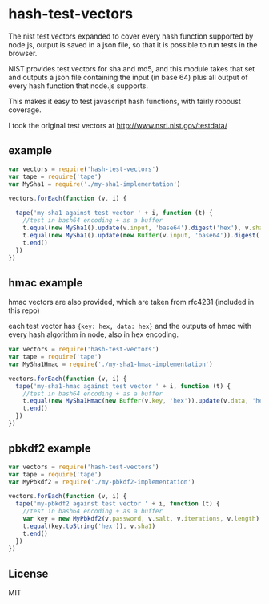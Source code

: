 # hash-test-vectors

The nist test vectors expanded to cover every hash function supported by node.js,
output is saved in a json file, so that it is possible to run tests in the browser.

NIST provides test vectors for sha and md5, and this module takes
that set and outputs a json file containing the input (in base 64)
plus all output of every hash function that node.js supports.

This makes it easy to test javascript hash functions, with fairly roboust coverage.

I took the original test vectors at http://www.nsrl.nist.gov/testdata/

## example

``` js
var vectors = require('hash-test-vectors')
var tape = require('tape')
var MySha1 = require('./my-sha1-implementation')

vectors.forEach(function (v, i) {

  tape('my-sha1 against test vector ' + i, function (t) {
    //test in bash64 encoding + as a buffer
    t.equal(new MySha1().update(v.input, 'base64').digest('hex'), v.sha1)
    t.equal(new MySha1().update(new Buffer(v.input, 'base64')).digest('hex'), v.sha1)
    t.end()
  })
})

```

## hmac example

hmac vectors are also provided, which are taken from rfc4231 (included in this repo)

each test vector has `{key: hex, data: hex}` and the outputs of hmac with every
hash algorithm in node, also in hex encoding.

``` js
var vectors = require('hash-test-vectors')
var tape = require('tape')
var MySha1Hmac = require('./my-sha1-hmac-implementation')

vectors.forEach(function (v, i) {
  tape('my-sha1-hmac against test vector ' + i, function (t) {
    //test in bash64 encoding + as a buffer
    t.equal(new MySha1Hmac(new Buffer(v.key, 'hex')).update(v.data, 'hex').digest('hex'), v.sha1)
    t.end()
  })
})

```

## pbkdf2 example


``` js
var vectors = require('hash-test-vectors')
var tape = require('tape')
var MyPbkdf2 = require('./my-pbkdf2-implementation')

vectors.forEach(function (v, i) {
  tape('my-pbkdf2 against test vector ' + i, function (t) {
    //test in bash64 encoding + as a buffer
    var key = new MyPbkdf2(v.password, v.salt, v.iterations, v.length)
    t.equal(key.toString('hex')), v.sha1)
    t.end()
  })
})

```


## License

MIT
